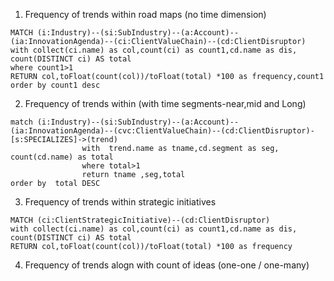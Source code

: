 1. Frequency of trends within road maps (no time dimension)
~~~
MATCH (i:Industry)--(si:SubIndustry)--(a:Account)--(ia:InnovationAgenda)--(ci:ClientValueChain)--(cd:ClientDisruptor)
with collect(ci.name) as col,count(ci) as count1,cd.name as dis, count(DISTINCT ci) AS total
where count1>1
RETURN col,toFloat(count(col))/toFloat(total) *100 as frequency,count1 order by count1 desc
~~~

2. Frequency of trends within (with time segments-near,mid and Long)
~~~
match (i:Industry)--(si:SubIndustry)--(a:Account)--(ia:InnovationAgenda)--(cvc:ClientValueChain)--(cd:ClientDisruptor)-[s:SPECIALIZES]->(trend) 
				with  trend.name as tname,cd.segment as seg, count(cd.name) as total
				where total>1
				return tname ,seg,total
order by  total DESC
~~~

3. Frequency of trends within strategic initiatives
~~~
MATCH (ci:ClientStrategicInitiative)--(cd:ClientDisruptor)
with collect(ci.name) as col,count(ci) as count1,cd.name as dis, count(DISTINCT ci) AS total
RETURN col,toFloat(count(col))/toFloat(total) *100 as frequency
~~~

4. Frequency of trends alogn with count of ideas (one-one / one-many)
